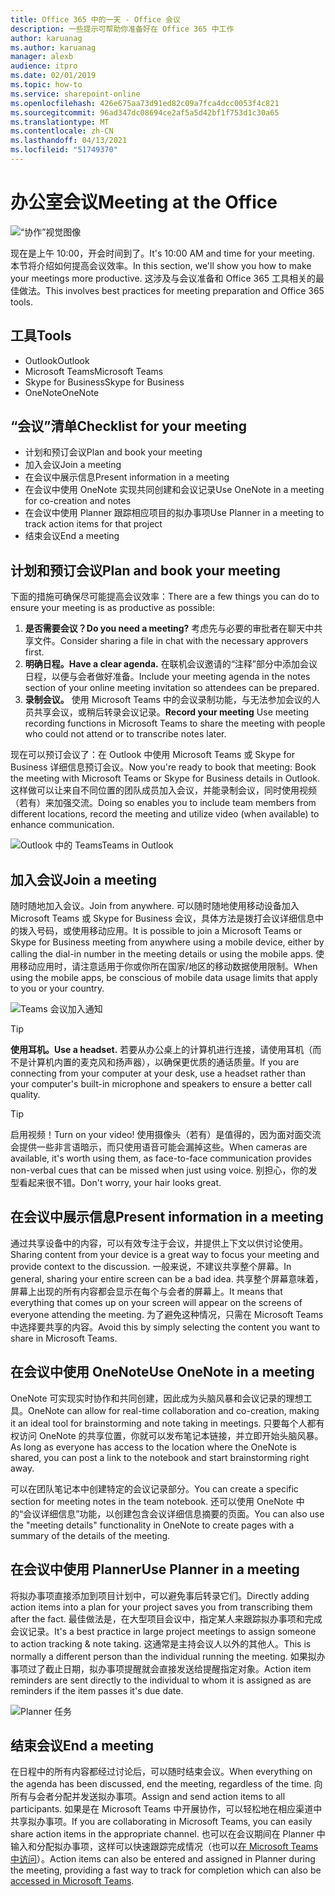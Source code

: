 ```yaml
---
title: Office 365 中的一天 - Office 会议
description: 一些提示可帮助你准备好在 Office 365 中工作
author: karuanag
ms.author: karuanag
manager: alexb
audience: itpro
ms.date: 02/01/2019
ms.topic: how-to
ms.service: sharepoint-online
ms.openlocfilehash: 426e675aa73d91ed82c09a7fca4dcc0053f4c821
ms.sourcegitcommit: 96ad347dc08694ce2af5a5d42bf1f753d1c30a65
ms.translationtype: MT
ms.contentlocale: zh-CN
ms.lasthandoff: 04/13/2021
ms.locfileid: "51749370"
---
```

# <a name="meeting-at-the-office"></a><span data-ttu-id="a0ad1-103">办公室会议</span><span class="sxs-lookup"><span data-stu-id="a0ad1-103">Meeting at the Office</span></span>

![“协作”视觉图像](media/ditl_meeting.png)

<span data-ttu-id="a0ad1-105">现在是上午 10:00，开会时间到了。</span><span class="sxs-lookup"><span data-stu-id="a0ad1-105">It's 10:00 AM and time for your meeting.</span></span> <span data-ttu-id="a0ad1-106">本节将介绍如何提高会议效率。</span><span class="sxs-lookup"><span data-stu-id="a0ad1-106">In this section, we'll show you how to make your meetings more productive.</span></span>  <span data-ttu-id="a0ad1-107">这涉及与会议准备和 Office 365 工具相关的最佳做法。</span><span class="sxs-lookup"><span data-stu-id="a0ad1-107">This involves best practices for meeting preparation and Office 365 tools.</span></span>  

## <a name="tools"></a><span data-ttu-id="a0ad1-108">工具</span><span class="sxs-lookup"><span data-stu-id="a0ad1-108">Tools</span></span>
- <span data-ttu-id="a0ad1-109">Outlook</span><span class="sxs-lookup"><span data-stu-id="a0ad1-109">Outlook</span></span>
- <span data-ttu-id="a0ad1-110">Microsoft Teams</span><span class="sxs-lookup"><span data-stu-id="a0ad1-110">Microsoft Teams</span></span>
- <span data-ttu-id="a0ad1-111">Skype for Business</span><span class="sxs-lookup"><span data-stu-id="a0ad1-111">Skype for Business</span></span>
- <span data-ttu-id="a0ad1-112">OneNote</span><span class="sxs-lookup"><span data-stu-id="a0ad1-112">OneNote</span></span>

## <a name="checklist-for-your-meeting"></a><span data-ttu-id="a0ad1-113">“会议”清单</span><span class="sxs-lookup"><span data-stu-id="a0ad1-113">Checklist for your meeting</span></span>
- <span data-ttu-id="a0ad1-114">计划和预订会议</span><span class="sxs-lookup"><span data-stu-id="a0ad1-114">Plan and book your meeting</span></span>
- <span data-ttu-id="a0ad1-115">加入会议</span><span class="sxs-lookup"><span data-stu-id="a0ad1-115">Join a meeting</span></span>
- <span data-ttu-id="a0ad1-116">在会议中展示信息</span><span class="sxs-lookup"><span data-stu-id="a0ad1-116">Present information in a meeting</span></span>
- <span data-ttu-id="a0ad1-117">在会议中使用 OneNote 实现共同创建和会议记录</span><span class="sxs-lookup"><span data-stu-id="a0ad1-117">Use OneNote in a meeting for co-creation and notes</span></span>
- <span data-ttu-id="a0ad1-118">在会议中使用 Planner 跟踪相应项目的拟办事项</span><span class="sxs-lookup"><span data-stu-id="a0ad1-118">Use Planner in a meeting to track action items for that project</span></span>
- <span data-ttu-id="a0ad1-119">结束会议</span><span class="sxs-lookup"><span data-stu-id="a0ad1-119">End a meeting</span></span>
 
## <a name="plan-and-book-your-meeting"></a><span data-ttu-id="a0ad1-120">计划和预订会议</span><span class="sxs-lookup"><span data-stu-id="a0ad1-120">Plan and book your meeting</span></span>
<span data-ttu-id="a0ad1-121">下面的措施可确保尽可能提高会议效率：</span><span class="sxs-lookup"><span data-stu-id="a0ad1-121">There are a few things you can do to ensure your meeting is as productive as possible:</span></span>

1. <span data-ttu-id="a0ad1-122">**是否需要会议？**</span><span class="sxs-lookup"><span data-stu-id="a0ad1-122">**Do you need a meeting?**</span></span> <span data-ttu-id="a0ad1-123">考虑先与必要的审批者在聊天中共享文件。</span><span class="sxs-lookup"><span data-stu-id="a0ad1-123">Consider sharing a file in chat with the necessary approvers first.</span></span>  
1. <span data-ttu-id="a0ad1-124">**明确日程。**</span><span class="sxs-lookup"><span data-stu-id="a0ad1-124">**Have a clear agenda.**</span></span>  <span data-ttu-id="a0ad1-125">在联机会议邀请的“注释”部分中添加会议日程，以便与会者做好准备。</span><span class="sxs-lookup"><span data-stu-id="a0ad1-125">Include your meeting agenda in the notes section of your online meeting invitation so attendees can be prepared.</span></span>
1. <span data-ttu-id="a0ad1-126">**录制会议。** 使用 Microsoft Teams 中的会议录制功能，与无法参加会议的人员共享会议，或稍后转录会议记录。</span><span class="sxs-lookup"><span data-stu-id="a0ad1-126">**Record your meeting**  Use meeting recording functions in Microsoft Teams to share the meeting with people who could not attend or to transcribe notes later.</span></span>  

<span data-ttu-id="a0ad1-127">现在可以预订会议了：在 Outlook 中使用 Microsoft Teams 或 Skype for Business 详细信息预订会议。</span><span class="sxs-lookup"><span data-stu-id="a0ad1-127">Now you're ready to book that meeting:  Book the meeting with Microsoft Teams or Skype for Business details in Outlook.</span></span> <span data-ttu-id="a0ad1-128">这样做可以让来自不同位置的团队成员加入会议，并能录制会议，同时使用视频（若有）来加强交流。</span><span class="sxs-lookup"><span data-stu-id="a0ad1-128">Doing so enables you to include team members from different locations, record the meeting and utilize video (when available) to enhance communication.</span></span> 

![<span data-ttu-id="a0ad1-129">Outlook 中的 Teams</span><span class="sxs-lookup"><span data-stu-id="a0ad1-129">Teams in Outlook</span></span> ](media/ditl_teamsoutlook.png)

## <a name="join-a-meeting"></a><span data-ttu-id="a0ad1-130">加入会议</span><span class="sxs-lookup"><span data-stu-id="a0ad1-130">Join a meeting</span></span>
<span data-ttu-id="a0ad1-131">随时随地加入会议。</span><span class="sxs-lookup"><span data-stu-id="a0ad1-131">Join from anywhere.</span></span> <span data-ttu-id="a0ad1-132">可以随时随地使用移动设备加入 Microsoft Teams 或 Skype for Business 会议，具体方法是拨打会议详细信息中的拨入号码，或使用移动应用。</span><span class="sxs-lookup"><span data-stu-id="a0ad1-132">It is possible to join a Microsoft Teams or Skype for Business meeting from anywhere using a mobile device, either by calling the dial-in number in the meeting details or using the mobile apps.</span></span> <span data-ttu-id="a0ad1-133">使用移动应用时，请注意适用于你或你所在国家/地区的移动数据使用限制。</span><span class="sxs-lookup"><span data-stu-id="a0ad1-133">When using the mobile apps, be conscious of mobile data usage limits that apply to you or your country.</span></span>

![Teams 会议加入通知](media/ditl_teamsjoin.png)

> [!TIP]
> <span data-ttu-id="a0ad1-135">**使用耳机。**</span><span class="sxs-lookup"><span data-stu-id="a0ad1-135">**Use a headset.**</span></span> <span data-ttu-id="a0ad1-136">若要从办公桌上的计算机进行连接，请使用耳机（而不是计算机内置的麦克风和扬声器），以确保更优质的通话质量。</span><span class="sxs-lookup"><span data-stu-id="a0ad1-136">If you are connecting from your computer at your desk, use a headset rather than your computer's built-in microphone and speakers to ensure a better call quality.</span></span>

> [!TIP]
> <span data-ttu-id="a0ad1-137">启用视频！</span><span class="sxs-lookup"><span data-stu-id="a0ad1-137">Turn on your video!</span></span> <span data-ttu-id="a0ad1-138">使用摄像头（若有）是值得的，因为面对面交流会提供一些非言语暗示，而只使用语音可能会漏掉这些。</span><span class="sxs-lookup"><span data-stu-id="a0ad1-138">When cameras are available, it's worth using them, as face-to-face communication provides non-verbal cues that can be missed when just using voice.</span></span> <span data-ttu-id="a0ad1-139">别担心，你的发型看起来很不错。</span><span class="sxs-lookup"><span data-stu-id="a0ad1-139">Don't worry, your hair looks great.</span></span> 

## <a name="present-information-in-a-meeting"></a><span data-ttu-id="a0ad1-140">在会议中展示信息</span><span class="sxs-lookup"><span data-stu-id="a0ad1-140">Present information in a meeting</span></span>
<span data-ttu-id="a0ad1-141">通过共享设备中的内容，可以有效专注于会议，并提供上下文以供讨论使用。</span><span class="sxs-lookup"><span data-stu-id="a0ad1-141">Sharing content from your device is a great way to focus your meeting and provide context to the discussion.</span></span> <span data-ttu-id="a0ad1-142">一般来说，不建议共享整个屏幕。</span><span class="sxs-lookup"><span data-stu-id="a0ad1-142">In general, sharing your entire screen can be a bad idea.</span></span> <span data-ttu-id="a0ad1-143">共享整个屏幕意味着，屏幕上出现的所有内容都会显示在每个与会者的屏幕上。</span><span class="sxs-lookup"><span data-stu-id="a0ad1-143">It means that everything that comes up on your screen will appear on the screens of everyone attending the meeting.</span></span> <span data-ttu-id="a0ad1-144">为了避免这种情况，只需在 Microsoft Teams 中选择要共享的内容。</span><span class="sxs-lookup"><span data-stu-id="a0ad1-144">Avoid this by simply selecting the content you want to share in Microsoft Teams.</span></span> 

## <a name="use-onenote-in-a-meeting"></a><span data-ttu-id="a0ad1-145">在会议中使用 OneNote</span><span class="sxs-lookup"><span data-stu-id="a0ad1-145">Use OneNote in a meeting</span></span>
<span data-ttu-id="a0ad1-146">OneNote 可实现实时协作和共同创建，因此成为头脑风暴和会议记录的理想工具。</span><span class="sxs-lookup"><span data-stu-id="a0ad1-146">OneNote can allow for real-time collaboration and co-creation, making it an ideal tool for brainstorming and note taking in meetings.</span></span> <span data-ttu-id="a0ad1-147">只要每个人都有权访问 OneNote 的共享位置，你就可以发布笔记本链接，并立即开始头脑风暴。</span><span class="sxs-lookup"><span data-stu-id="a0ad1-147">As long as everyone has access to the location where the OneNote is shared, you can post a link to the notebook and start brainstorming right away.</span></span>

<span data-ttu-id="a0ad1-148">可以在团队笔记本中创建特定的会议记录部分。</span><span class="sxs-lookup"><span data-stu-id="a0ad1-148">You can create a specific section for meeting notes in the team notebook.</span></span> <span data-ttu-id="a0ad1-149">还可以使用 OneNote 中的“会议详细信息”功能，以创建包含会议详细信息摘要的页面。</span><span class="sxs-lookup"><span data-stu-id="a0ad1-149">You can also use the "meeting details" functionality in OneNote to create pages with a summary of the details of the meeting.</span></span>

## <a name="use-planner-in-a-meeting"></a><span data-ttu-id="a0ad1-150">在会议中使用 Planner</span><span class="sxs-lookup"><span data-stu-id="a0ad1-150">Use Planner in a meeting</span></span>
<span data-ttu-id="a0ad1-151">将拟办事项直接添加到项目计划中，可以避免事后转录它们。</span><span class="sxs-lookup"><span data-stu-id="a0ad1-151">Directly adding action items into a plan for your project saves you from transcribing them after the fact.</span></span> <span data-ttu-id="a0ad1-152">最佳做法是，在大型项目会议中，指定某人来跟踪拟办事项和完成会议记录。</span><span class="sxs-lookup"><span data-stu-id="a0ad1-152">It's a best practice in large project meetings to assign someone to action tracking & note taking.</span></span> <span data-ttu-id="a0ad1-153">这通常是主持会议人以外的其他人。</span><span class="sxs-lookup"><span data-stu-id="a0ad1-153">This is normally a different person than the individual running the meeting.</span></span> <span data-ttu-id="a0ad1-154">如果拟办事项过了截止日期，拟办事项提醒就会直接发送给提醒指定对象。</span><span class="sxs-lookup"><span data-stu-id="a0ad1-154">Action item reminders are sent directly to the individual to whom it is assigned as are reminders if the item passes it's due date.</span></span> 

![Planner 任务](media/ditl_task.png)

## <a name="end-a-meeting"></a><span data-ttu-id="a0ad1-156">结束会议</span><span class="sxs-lookup"><span data-stu-id="a0ad1-156">End a meeting</span></span>
<span data-ttu-id="a0ad1-157">在日程中的所有内容都经过讨论后，可以随时结束会议。</span><span class="sxs-lookup"><span data-stu-id="a0ad1-157">When everything on the agenda has been discussed, end the meeting, regardless of the time.</span></span> <span data-ttu-id="a0ad1-158">向所有与会者分配并发送拟办事项。</span><span class="sxs-lookup"><span data-stu-id="a0ad1-158">Assign and send action items to all participants.</span></span> <span data-ttu-id="a0ad1-159">如果是在 Microsoft Teams 中开展协作，可以轻松地在相应渠道中共享拟办事项。</span><span class="sxs-lookup"><span data-stu-id="a0ad1-159">If you are collaborating in Microsoft Teams, you can easily share action items in the appropriate channel.</span></span> <span data-ttu-id="a0ad1-160">也可以在会议期间在 Planner 中输入和分配拟办事项，这样可以快速跟踪完成情况（也可以[在 Microsoft Teams 中访问](https://support.office.com/article/use-planner-in-microsoft-teams-62798a9f-e8f7-4722-a700-27dd28a06ee0)）。</span><span class="sxs-lookup"><span data-stu-id="a0ad1-160">Action items can also be entered and assigned in Planner during the meeting, providing a fast way to track for completion which can also be [accessed in Microsoft Teams](https://support.office.com/article/use-planner-in-microsoft-teams-62798a9f-e8f7-4722-a700-27dd28a06ee0).</span></span> 
